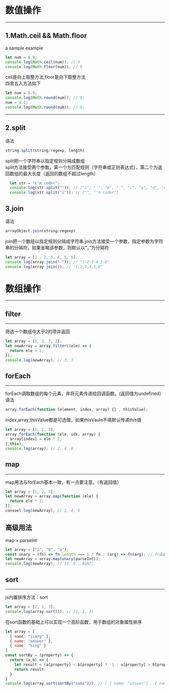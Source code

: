 # 数值操作
---
## 1.Math.ceil && Math.floor
a sample example
```js
let num = 8.9;
console.log(Math.ceil(num)); // 9
console.log(Math.floor(num)); // 8
```
ceil是向上取整方法,floor是向下取整方法  
四舍五入方法如下
```js
let num = 8.9;
console.log(Math.round(num)); // 9;
num = 8.1;
console.log(Math.round(num)); // 8;
```
---
## 2.split
语法
```js
string.split(string/regexp, length)
```
split把一个字符串以指定规则分隔成数组  
split方法接受两个参数，第一个为匹配规则（字符串或正则表达式），第二个为返回数组的最大长度（返回的数组不超过length）
```js
  let str = "i'm coder";
  console.log(str.split("")); // ["i", "'", "m", " ", "c", "o", "d", "e", "r"]
  console.log(str.split("i")); // ["", "'m coder"]
```
## 3.join
语法
```js
arrayObject.join(string/regexp)
```
join把一个数组以指定规则分隔成字符串
join方法接受一个参数，指定参数为字符串的分隔符，如果省略该参数，则默认以“，”为分隔符
```js
let array = [1 , 2, 3, 4, 5, 6];
console.log(array.join("-")); // "1-2-3-4-5-6"
console.log(array.join()); // "1,2,3,4,5,6"
```

# 数组操作
---
## filter
---
筛选一个数组中大于2的项并返回
```js
let array = [1, 3, 7, 2];
let newArray = array.filter((ele) => {
  return ele > 2;
});
console.log(newArray); // 3, 7
```
## forEach
---
forEach调取数组的每个元素，并将元素传递给回调函数。(返回值为undefined）
语法
```js
array.forEach(function (element, index, array) {} , thisValue);
```
index,array,thisValue都是可选值，如果thisVaule不填默认传递this值
```js
let array = [1, 2, 3];
array.forEach(function (ele, idx, array) {
  array[index] = ele * 2;
},this);
console.log(array); // 2, 4, 6
```
## map
---
map用法与forEach基本一致，有一点要注意。（有返回值）
```js
let array = [1, 2, 3];
let newArray = array.map(function (ele) {
  return ele * 2;
});
consoel.log(newArray); // 2, 4, 6
```
高级用法
---
map + parseInt
```js
let array = ["3", "0", "a"];
const unary = (fn) => fn.length === 1 ? fn : (arg) => fn(arg); // fn函数设置为只接受一个参数
let newArray = array.map(unary(parseInt));
console.log(newArray); // [3, 0 , NaN];
```
## sort
---
js内置排序方法：sort
```js
let array = [2, 1, 3];
console.log(array.sort()); // [1, 2, 3]
```
在sort函数的基础上可以实现一个高阶函数，用于数组的对象属性排序
```js
let array = [
  { name: "jiang" },
  { name: "answer" },
  { name: "king" }
]
const sortBy = (property) => {
  return (a,b) => {
    let result = (a[property] < b[property] ? -1 : a[property] > b[property] ? 1 : 0;
    return result;
  }
}
console.log(array.sort(sortBy("name"))); // [ { name: "answer"} , { name: "jiang" } , { name: "king" } ]
```


